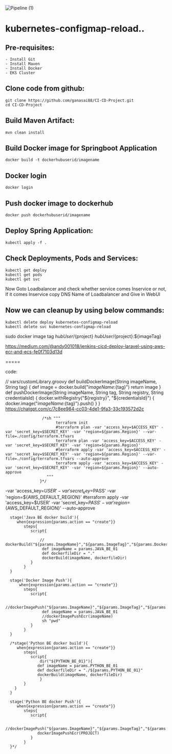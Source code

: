 ![Pipeline (1)](https://user-images.githubusercontent.com/39452579/233925555-ea8327e3-66d1-42e8-9d67-323555073773.jpg)

# kubernetes-configmap-reload..

Pre-requisites:
--------
    - Install Git
    - Install Maven
    - Install Docker
    - EKS Cluster
    
Clone code from github:
-------
    git clone https://github.com/ganasai88/CI-CD-Project.git
    cd CI-CD-Project
    
Build Maven Artifact:
-------
    mvn clean install
 
Build Docker image for Springboot Application
--------------
    docker build -t dockerhubuserid/imagename
  
Docker login
-------------
    docker login
    
Push docker image to dockerhub
-----------
    docker push dockerhubuserid/imagename
    
Deploy Spring Application:
--------
    kubectl apply -f .
    
Check Deployments, Pods and Services:
-------

    kubectl get deploy
    kubectl get pods
    kubectl get svc
    
Now Goto Loadbalancer and check whether service comes Inservice or not, If it comes Inservice copy DNS Name of Loadbalancer and Give in WebUI

 
Now we can cleanup by using below commands:
--------
    kubectl delete deploy kubernetes-configmap-reload
    kubectl delete svc kubernetes-configmap-reload

 sudo docker image tag ${hubUser}/${project} ${hubUser}/${project}:${imageTag}
 
 https://medium.com/@andy001018/jenkins-cicd-deploy-laravel-using-aws-ecr-and-ecs-fe0f7103d13d
 

 =====

code:

// vars/customLibrary.groovy
def buildDockerImage(String imageName, String tag) {
    def image = docker.build("${imageName}:${tag}")
        return image
        }
def pushDockerImage(String imageName, String tag, String registry, String credentialsId) {
    docker.withRegistry("${registry}", "${credentialsId}") {
            docker.image("${imageName}:${tag}").push()
                }
                }
https://chatgpt.com/c/7c8ee984-cc03-4de1-9fa3-33c193572d2c

                    /*sh """
                          terraform init 
                          #terraform plan -var 'access_key=$ACCESS_KEY' -var 'secret_key=$SECRET_KEY' -var 'region=${params.Region}' --var-file=./config/terraform.tfvars
                          terraform plan -var 'access_key=$ACCESS_KEY' -var 'secret_key=$SECRET_KEY' -var 'region=${params.Region}' 
                          #terraform apply -var 'access_key=$ACCESS_KEY' -var 'secret_key=$SECRET_KEY' -var 'region=${params.Region}' --var-file=./config/terraform.tfvars --auto-approve
                          terraform apply -var 'access_key=$ACCESS_KEY' -var 'secret_key=$SECRET_KEY' -var 'region=${params.Region}' --auto-approve
                      """
                   }*/



-var 'access_key=$USER' -var 'secret_key=$PASS' -var 'region=${AWS_DEFAULT_REGION}' 
                   #terraform apply -var 'access_key=$USER' -var 'secret_key=$PASS' -var 'region=${AWS_DEFAULT_REGION}' --auto-approve
                   



      stage('Java BE docker build'){
         when{expression{params.action == "create"}}       
            steps{
               script{
                   
                   // dockerBuild("${params.ImageName}","${params.ImageTag}","${params.DockerHubUser}")
                    def imageName = params.JAVA_BE_01
                    def dockerfileDir = "."
                    dockerBuild(imageName, dockerfileDir)     
               }
            }
      }
    
      stage('Docker Image Push'){
          when{expression{params.action == "create"}}       
            steps{
               script{
                   
                    //dockerImagePush("${params.ImageName}","${params.ImageTag}","${params.DockerHubUser}")
                    def imageName = params.JAVA_BE_01
                    //dockerImagePushEcr(imageName)
                    sh "pwd"
               }
            }
      }
    
      /*stage('Python BE docker build'){
         when{expression{params.action == "create"}}       
            steps{
               script{
                   dir("${PYTHON_BE_01}"){
                  def imageName = params.PYTHON_BE_01
                  def dockerfileDir = "./${params.PYTHON_BE_01}"
                  dockerBuild(imageName, dockerfileDir)
                   }
            }
        }
      }

      stage('Python BE docker Push'){
         when{expression{params.action == "create"}}       
            steps{
               script{
                   
                  //dockerImagePush("${params.ImageName}","${params.ImageTag}","${params.DockerHubUser}")
                  dockerImagePushEcr(PROJECT)
               }
            }
      }*/
